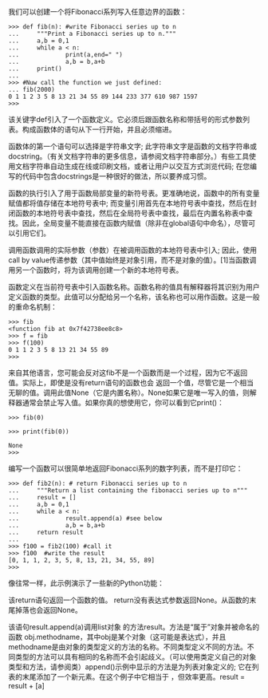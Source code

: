 我们可以创建一个将Fibonacci系列写入任意边界的函数：

```
>>> def fib(n): #write Fibonacci series up to n
...     """Print a Fibonacci series up to n."""
...     a,b = 0,1
...     while a < n:
...             print(a,end=" ")
...             a,b = b,a+b
...     print()
...
>>> #Nuw call the function we just defined:
... fib(2000)
0 1 1 2 3 5 8 13 21 34 55 89 144 233 377 610 987 1597
>>>
```

该关键字def引入了一个函数定义。它必须后跟函数名称和带括号的形式参数列表。构成函数体的语句从下一行开始，并且必须缩进。

函数体的第一个语句可以选择是字符串文字; 此字符串文字是函数的文档字符串或docstring。（有关文档字符串的更多信息，请参阅文档字符串部分。）有些工具使用文档字符串自动生成在线或印刷文档，或者让用户以交互方式浏览代码; 在您编写的代码中包含docstrings是一种很好的做法，所以要养成习惯。

函数的执行引入了用于函数局部变量的新符号表。更准确地说，函数中的所有变量赋值都将值存储在本地符号表中; 而变量引用首先在本地符号表中查找，然后在封闭函数的本地符号表中查找，然后在全局符号表中查找，最后在内置名称表中查找。因此，全局变量不能直接在函数内赋值（除非在global语句中命名），尽管可以引用它们。

调用函数调用的实际参数（参数）在被调用函数的本地符号表中引入; 因此，使用call by value传递参数（其中值始终是对象引用，而不是对象的值）。\[1\]当函数调用另一个函数时，将为该调用创建一个新的本地符号表。

函数定义在当前符号表中引入函数名称。函数名称的值具有解释器将其识别为用户定义函数的类型。此值可以分配给另一个名称，该名称也可以用作函数。这是一般的重命名机制：

```
>>> fib
<function fib at 0x7f42738ee8c8>
>>> f = fib
>>> f(100)
0 1 1 2 3 5 8 13 21 34 55 89
>>>
```

来自其他语言，您可能会反对这fib不是一个函数而是一个过程，因为它不返回值。实际上，即使是没有return语句的函数也会 返回一个值，尽管它是一个相当无聊的值。调用此值None（它是内置名称）。None如果它是唯一写入的值，则解释器通常会禁止写入值。如果你真的想使用它，你可以看到它print\(\)：

```
>>> fib(0)

>>> print(fib(0))

None
>>>
```

编写一个函数可以很简单地返回Fibonacci系列的数字列表，而不是打印它：

```
>>> def fib2(n): # return Fibonacci series up to n
...     """Return a list containing the fibonacci series up to n"""
...     result = []
...     a,b = 0,1
...     while a < n:
...             result.append(a) #see below
...             a,b = b,a+b
...     return result
...
>>> f100 = fib2(100) #call it
>>> f100  #write the result
[0, 1, 1, 2, 3, 5, 8, 13, 21, 34, 55, 89]
>>>

```

像往常一样，此示例演示了一些新的Python功能：



该return语句返回一个函数的值。 return没有表达式参数返回None。从函数的末尾掉落也会返回None。

该语句result.append\(a\)调用list对象 的方法result。方法是“属于”对象并被命名的函数 obj.methodname，其中obj是某个对象（这可能是表达式），并且methodname是由对象的类型定义的方法的名称。不同类型定义不同的方法。不同类型的方法可以具有相同的名称而不会引起歧义。（可以使用类定义自己的对象类型和方法，请参阅类）append\(\)示例中显示的方法是为列表对象定义的; 它在列表的末尾添加了一个新元素。在这个例子中它相当于 ，但效率更高。result = result + \[a\]

